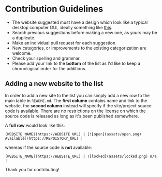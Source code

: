 # Contribution Guidelines

* The website suggested must have a design which look like a typical desktop computer GUI, ideally something like [this](https://en.wikipedia.org/wiki/Graphical_user_interface#Examples).
* Search previous suggestions before making a new one, as yours may be a duplicate.
* Make an individual pull request for each suggestion.
* New categories, or improvements to the existing categorization are welcome.
* Check your spelling and grammar.
* Please add your link to the **bottom** of the list as I'd like to keep a chronological order for the additions.

## Adding a new website to the list

In order to add a new site to the list you can simply add a new row to the main table in `README.md`.
The **first column** contains name and link to the website, the **second column** instead will specify if the site/project source code is available. There are no restrictions on the license on which the source code is released as long as it's been published somewhere.

A **full row** would look like this:

```
[WEBSITE_NAME](https://WEBSITE_URL) | [![open](assets/open.png) Available](https://REPOISTORY_URL) |
```

whereas if the source code is **not** available:

```
[WEBSITE_NAME](https://WEBSITE_URL) | ![locked](assets/locked.png) n/a |
```

Thank you for contributing!
